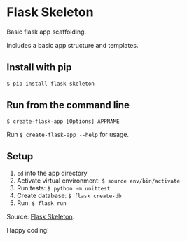 # Flask Skeleton
Basic flask app scaffolding.

Includes a basic app structure and templates.

## Install with pip
`$ pip install flask-skeleton`

## Run from the command line
`$ create-flask-app [Options] APPNAME`

Run `$ create-flask-app --help` for usage.

## Setup
1. `cd` into the app directory
2. Activate virtual environment: `$ source env/bin/activate`
3. Run tests: `$ python -m unittest`
4. Create database: `$ flask create-db`
5. Run: `$ flask run`

Source: [Flask Skeleton](https://github.com/enwawerueli/flask-skeleton).

Happy coding!
